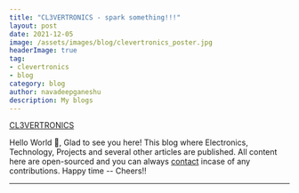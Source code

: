 ```yaml
---
title: "CL3VERTRONICS - spark something!!!"
layout: post
date: 2021-12-05
image: /assets/images/blog/clevertronics_poster.jpg
headerImage: true
tag:
- clevertronics
- blog
category: blog
author: navadeepganeshu
description: My blogs
---
```


[CL3VERTRONICS](https://clevertronics.blogspot.com/)

Hello World 👋, Glad to see you here! 
This blog where Electronics, Technology, Projects and several other articles are published. All content here are open-sourced and you can always [contact](mailto:navadeepganesh.ngu@gmail.com) incase of any contributions. Happy time -- Cheers!!

---